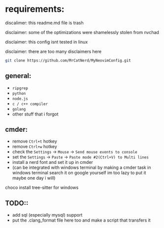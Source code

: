 # requirements:
discalimer: this readme.md file is trash

disclaimer: some of the optimizations were shamelessly stolen from nvchad

disclaimer: this config isnt tested in linux

disclaimer: there are too many disclaimers here

```sh
git clone https://github.com/MrCatNerd/MyNeovimConfig.git
```

## general:
* `ripgrep`
* `python`
* `node.js`
* `c / c++ compiler`
* `golang`
* other stuff that i forgot


## cmder:
* remove `Ctrl+t` hotkey
* remove `Ctrl+w` hotkey
* check the `Settings` -> `Mouse` -> `Send mouse events to console`
* set the `Settings` -> `Paste` -> `Paste mode #2(Ctrl+V) to Multi lines`
* install a nerd font and set it up in cmder
* (can be integrated with windows terminal by making a cmder task in windows terminal search it on google yourself im too lazy to put it maybe one day i will)


choco install tree-sitter for windows

## TODO::
* add sql (especially mysql) support
* put the .clang_format file here too and make a script that transfers it
